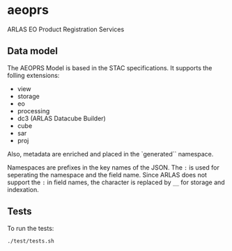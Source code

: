 # aeoprs
ARLAS EO Product Registration Services

## Data model

The AEOPRS Model is based in the STAC specifications. It supports the folling extensions:
- view
- storage
- eo
- processing
- dc3 (ARLAS Datacube Builder)
- cube
- sar
- proj

Also, metadata are enriched and placed in the `generated`` namespace.

Namespaces are prefixes in the key names of the JSON. The `:` is used for seperating the namespace and the field name. Since ARLAS does not support the `:` in field names, the character is replaced by `__` for storage and indexation.


## Tests
To run the tests:

```shell
./test/tests.sh 
```
